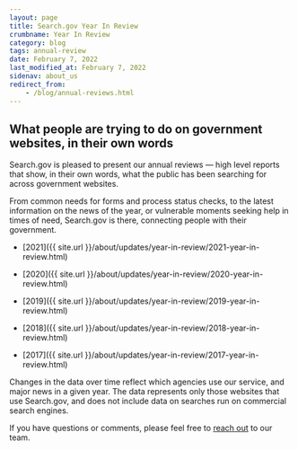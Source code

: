 ```yaml
---
layout: page
title: Search.gov Year In Review
crumbname: Year In Review
category: blog
tags: annual-review
date: February 7, 2022
last_modified_at: February 7, 2022
sidenav: about_us
redirect_from: 
    - /blog/annual-reviews.html
---
```


## What people are trying to do on government websites, in their own words

Search.gov is pleased to present our annual reviews &mdash; high level reports that show, in their own words, what the public has been searching for across government websites.

From common needs for forms and process status checks, to the latest information on the news of the year, or vulnerable moments seeking help in times of need, Search.gov is there, connecting people with their government.

* [2021]({{ site.url }}/about/updates/year-in-review/2021-year-in-review.html)

* [2020]({{ site.url }}/about/updates/year-in-review/2020-year-in-review.html)

* [2019]({{ site.url }}/about/updates/year-in-review/2019-year-in-review.html)

* [2018]({{ site.url }}/about/updates/year-in-review/2018-year-in-review.html)

* [2017]({{ site.url }}/about/updates/year-in-review/2017-year-in-review.html)

Changes in the data over time reflect which agencies use our service, and major news in a given year. The data represents only those websites that use Search.gov, and does not include data on searches run on commercial search engines.

If you have questions or comments, please feel free to [reach out](mailto:search@support.digitalgov.gov) to our team.